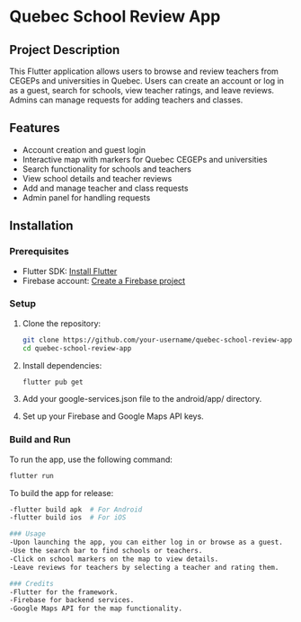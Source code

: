 # Quebec School Review App

## Project Description
This Flutter application allows users to browse and review teachers from CEGEPs and universities in Quebec. Users can create an account or log in as a guest, search for schools, view teacher ratings, and leave reviews. Admins can manage requests for adding teachers and classes.

## Features
- Account creation and guest login
- Interactive map with markers for Quebec CEGEPs and universities
- Search functionality for schools and teachers
- View school details and teacher reviews
- Add and manage teacher and class requests
- Admin panel for handling requests

## Installation

### Prerequisites
- Flutter SDK: [Install Flutter](https://flutter.dev/docs/get-started/install)
- Firebase account: [Create a Firebase project](https://firebase.google.com/)

### Setup
1. Clone the repository:
   ```bash
   git clone https://github.com/your-username/quebec-school-review-app.git
   cd quebec-school-review-app

2. Install dependencies:
   ```bash
   flutter pub get

3. Add your google-services.json file to the android/app/ directory.

4. Set up your Firebase and Google Maps API keys.

### Build and Run
To run the app, use the following command:
```bash
flutter run
```

To build the app for release:
```bash
-flutter build apk  # For Android
-flutter build ios  # For iOS

### Usage
-Upon launching the app, you can either log in or browse as a guest.
-Use the search bar to find schools or teachers.
-Click on school markers on the map to view details.
-Leave reviews for teachers by selecting a teacher and rating them.

### Credits
-Flutter for the framework.
-Firebase for backend services.
-Google Maps API for the map functionality.